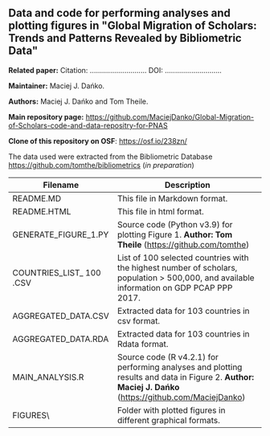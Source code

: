 ## Data and code for performing analyses and plotting figures in "Global Migration of Scholars: Trends and Patterns Revealed by Bibliometric Data"

**Related paper:** Citation: ............................ DOI: ............................

**Maintainer:** Maciej J. Dańko.

**Authors:** Maciej J. Dańko and Tom Theile.

**Main repository page:** <https://github.com/MaciejDanko/Global-Migration-of-Scholars-code-and-data-repositry-for-PNAS>

**Clone of this repository on OSF**: <https://osf.io/238zn/>

The data used were extracted from the Bibliometric Database <https://github.com/tomthe/bibliometrics> (*in preparation*)

| Filename                  | Description                                                                                                                                                  |
|---------------|---------------------------------------------------------|
| README.MD                 | This file in Markdown format.                                                                                                                                |
| README.HTML               | This file in html format.                                                                                                                                    |
| GENERATE_FIGURE_1.PY      | Source code (Python v3.9) for plotting Figure 1. **Author:** **Tom Theile** (<https://github.com/tomthe>)                                                    |
| COUNTRIES_LIST\_ 100 .CSV | List of 100 selected countries with the highest number of scholars, population \> 500,000, and available information on GDP PCAP PPP 2017.                   |
| AGGREGATED_DATA.CSV       | Extracted data for 103 countries in csv format.                                                                                                              |
| AGGREGATED_DATA.RDA       | Extracted data for 103 countries in Rdata format.                                                                                                            |
| MAIN_ANALYSIS.R           | Source code (R v4.2.1) for performing analyses and plotting results and data in Figure 2. **Author:** **Maciej J. Dańko** (<https://github.com/MaciejDanko>) |
| FIGURES\\                 | Folder with plotted figures in different graphical formats.                                                                                                  |
